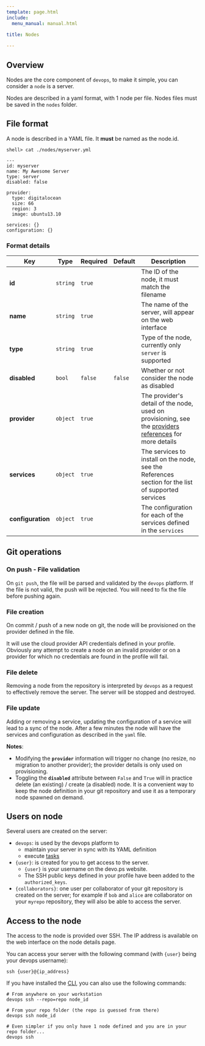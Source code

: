 ```yaml
---
template: page.html
include: 
  menu_manual: manual.html
  
title: Nodes

---
```

## Overview

Nodes are the core component of `devops`, to make it simple, you can consider a `node` is a server.  

Nodes are described in a yaml format, with 1 node per file. Nodes files must be saved in the `nodes` folder.

## File format

A node is described in a YAML file. It __must__ be named as the node.id.

    shell> cat ./nodes/myserver.yml
    
    ---
    id: myserver
    name: My Awesome Server
    type: server
    disabled: false

    provider:
      type: digitalocean
      size: 66
      region: 3
      image: ubuntu13.10    

    services: {}
    configuration: {}


### Format details


Key | Type | Required | Default | Description
--- | --- | --- | --- | ---
**id** | `string` | `true` | | The ID of the node, it must match the filename
**name** | `string` | `true` | | The name of the server, will appear on the web interface
**type** | `string` | `true` | |Type of the node, currently only `server` is supported
**disabled** | `bool` | `false` | `false` | Whether or not consider the node as disabled
**provider** | `object` | `true` | | The provider's detail of the node, used on provisioning, see the [providers references](/references/providers.html) for more details
**services** | `object` | `true` | | The services to install on the node, see the References section for the list of supported services
**configuration** | `object` | `true` | | The configuration for each of the services defined in the `services`


## Git operations

### On push - File validation

On `git push`, the file will be parsed and validated by the `devops` platform. If the file is not valid, the push will be rejected. You will need to fix the file before pushing again.

### File creation

On commit / push of a new node on git, the node will be provisioned on the provider defined in the file.

It will use the cloud provider API credentials defined in your profile. Obviously any attempt to create a node on an invalid provider or on a provider for which no credentials are found in the profile will fail.

### File delete

Removing a node from the repository is interpreted by `devops` as a request to effectively remove the server. The server will be stopped and destroyed.

### File update

Adding or removing a service, updating the configuration of a service will lead to a sync of the node. After a few minutes the node will have the services and configuration as described in the `yaml` file.

__Notes__:

- Modifying the __`provider`__ information will trigger no change (no resize, no migration to another provider); the provider details is only used on provisioning.
- Toggling the __`disabled`__ attribute between `False` and `True` will in practice delete (an existing) / create (a disabled) node. It is a convenient way to keep the node definition in your git repository and use it as a temporary node spawned on demand.

## Users on node

Several users are created on the server:

- `devops`: is used by the devops platform to
  - maintain your server in sync with its YAML definition
  - execute [tasks](/manual/Tasks.html)
- `{user}`: is created for you to get access to the server. 
  - `{user}` is your username on the devo.ps website. 
  - The SSH public keys defined in your profile have been added to the `authorized_keys`. 
- `{collaborators}`: one user per collaborator of your git repository is created on the server; for example if `bob` and `alice` are collaborator on your `myrepo` repository, they will also be able to access the server.

## Access to the node

The access to the node is provided over SSH. The IP address is available on the web interface on the node details page.

You can access your server with the following command (with `{user}` being your devops username):

```
ssh {user}@{ip_address}
```

If you have installed the [CLI](/manual/CLI.html), you can also use the following commands:

```
# From anywhere on your workstation
devops ssh --repo=repo node_id

# From your repo folder (the repo is guessed from there)
devops ssh node_id

# Even simpler if you only have 1 node defined and you are in your repo folder...
devops ssh
```